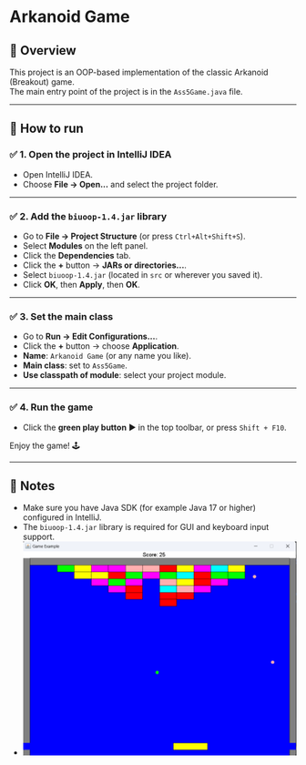 # Arkanoid Game

## 📄 Overview

This project is an OOP-based implementation of the classic Arkanoid (Breakout) game.  
The main entry point of the project is in the `Ass5Game.java` file.

---

## 🚀 How to run

### ✅ 1. Open the project in IntelliJ IDEA

- Open IntelliJ IDEA.
- Choose **File → Open...** and select the project folder.

---

### ✅ 2. Add the `biuoop-1.4.jar` library

- Go to **File → Project Structure** (or press `Ctrl+Alt+Shift+S`).
- Select **Modules** on the left panel.
- Click the **Dependencies** tab.
- Click the **+** button → **JARs or directories...**.
- Select `biuoop-1.4.jar` (located in `src` or wherever you saved it).
- Click **OK**, then **Apply**, then **OK**.

---

### ✅ 3. Set the main class

- Go to **Run → Edit Configurations...**.
- Click the **+** button → choose **Application**.
- **Name**: `Arkanoid Game` (or any name you like).
- **Main class**: set to `Ass5Game`.
- **Use classpath of module**: select your project module.

---

### ✅ 4. Run the game

- Click the **green play button** ▶ in the top toolbar, or press `Shift + F10`.

Enjoy the game! 🕹️

---

## 💬 Notes

- Make sure you have Java SDK (for example Java 17 or higher) configured in IntelliJ.
- The `biuoop-1.4.jar` library is required for GUI and keyboard input support.
- ![Game Screenshot](Game.png)

